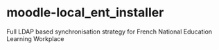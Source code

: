 # moodle-local_ent_installer
Full LDAP based synchronisation strategy for French National Education Learning Workplace
